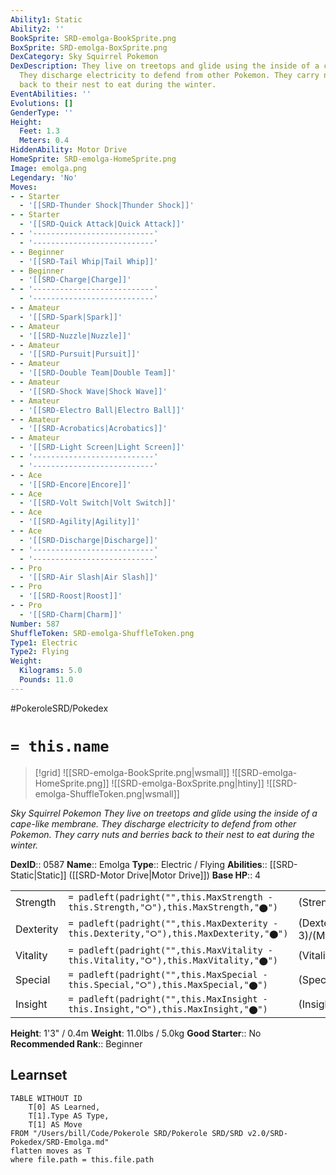```yaml
---
Ability1: Static
Ability2: ''
BookSprite: SRD-emolga-BookSprite.png
BoxSprite: SRD-emolga-BoxSprite.png
DexCategory: Sky Squirrel Pokemon
DexDescription: They live on treetops and glide using the inside of a cape-like membrane.
  They discharge electricity to defend from other Pokemon. They carry nuts and berries
  back to their nest to eat during the winter.
EventAbilities: ''
Evolutions: []
GenderType: ''
Height:
  Feet: 1.3
  Meters: 0.4
HiddenAbility: Motor Drive
HomeSprite: SRD-emolga-HomeSprite.png
Image: emolga.png
Legendary: 'No'
Moves:
- - Starter
  - '[[SRD-Thunder Shock|Thunder Shock]]'
- - Starter
  - '[[SRD-Quick Attack|Quick Attack]]'
- - '---------------------------'
  - '---------------------------'
- - Beginner
  - '[[SRD-Tail Whip|Tail Whip]]'
- - Beginner
  - '[[SRD-Charge|Charge]]'
- - '---------------------------'
  - '---------------------------'
- - Amateur
  - '[[SRD-Spark|Spark]]'
- - Amateur
  - '[[SRD-Nuzzle|Nuzzle]]'
- - Amateur
  - '[[SRD-Pursuit|Pursuit]]'
- - Amateur
  - '[[SRD-Double Team|Double Team]]'
- - Amateur
  - '[[SRD-Shock Wave|Shock Wave]]'
- - Amateur
  - '[[SRD-Electro Ball|Electro Ball]]'
- - Amateur
  - '[[SRD-Acrobatics|Acrobatics]]'
- - Amateur
  - '[[SRD-Light Screen|Light Screen]]'
- - '---------------------------'
  - '---------------------------'
- - Ace
  - '[[SRD-Encore|Encore]]'
- - Ace
  - '[[SRD-Volt Switch|Volt Switch]]'
- - Ace
  - '[[SRD-Agility|Agility]]'
- - Ace
  - '[[SRD-Discharge|Discharge]]'
- - '---------------------------'
  - '---------------------------'
- - Pro
  - '[[SRD-Air Slash|Air Slash]]'
- - Pro
  - '[[SRD-Roost|Roost]]'
- - Pro
  - '[[SRD-Charm|Charm]]'
Number: 587
ShuffleToken: SRD-emolga-ShuffleToken.png
Type1: Electric
Type2: Flying
Weight:
  Kilograms: 5.0
  Pounds: 11.0
---
```


#PokeroleSRD/Pokedex

# `= this.name`

> [!grid]
> ![[SRD-emolga-BookSprite.png|wsmall]]
> ![[SRD-emolga-HomeSprite.png]]
> ![[SRD-emolga-BoxSprite.png|htiny]]
> ![[SRD-emolga-ShuffleToken.png|wsmall]]


*Sky Squirrel Pokemon*
*They live on treetops and glide using the inside of a cape-like membrane. They discharge electricity to defend from other Pokemon. They carry nuts and berries back to their nest to eat during the winter.*

**DexID**:: 0587
**Name**:: Emolga
**Type**:: Electric / Flying
**Abilities**:: [[SRD-Static|Static]] ([[SRD-Motor Drive|Motor Drive]])
**Base HP**:: 4

|           |                                                                                        |                                          |
| --------- | -------------------------------------------------------------------------------------- | ---------------------------------------- |
| Strength  | `= padleft(padright("",this.MaxStrength - this.Strength,"⭘"),this.MaxStrength,"⬤")`    | (Strength::2)/(MaxStrength::5)   |
| Dexterity | `= padleft(padright("",this.MaxDexterity - this.Dexterity,"⭘"),this.MaxDexterity,"⬤")` | (Dexterity:: 3)/(MaxDexterity::6) |
| Vitality  | `= padleft(padright("",this.MaxVitality - this.Vitality,"⭘"),this.MaxVitality,"⬤")`    | (Vitality::2)/(MaxVitality::4)   |
| Special   | `= padleft(padright("",this.MaxSpecial - this.Special,"⭘"),this.MaxSpecial,"⬤")`       | (Special::2)/(MaxSpecial::5)     |
| Insight   | `= padleft(padright("",this.MaxInsight - this.Insight,"⭘"),this.MaxInsight,"⬤")`       | (Insight::2)/(MaxInsight::4)     |

**Height**: 1'3" / 0.4m
**Weight**: 11.0lbs / 5.0kg
**Good Starter**:: No
**Recommended Rank**:: Beginner

## Learnset

```dataview
TABLE WITHOUT ID
    T[0] AS Learned,
    T[1].Type AS Type,
    T[1] AS Move
FROM "/Users/bill/Code/Pokerole SRD/Pokerole SRD/SRD v2.0/SRD-Pokedex/SRD-Emolga.md"
flatten moves as T
where file.path = this.file.path
```
